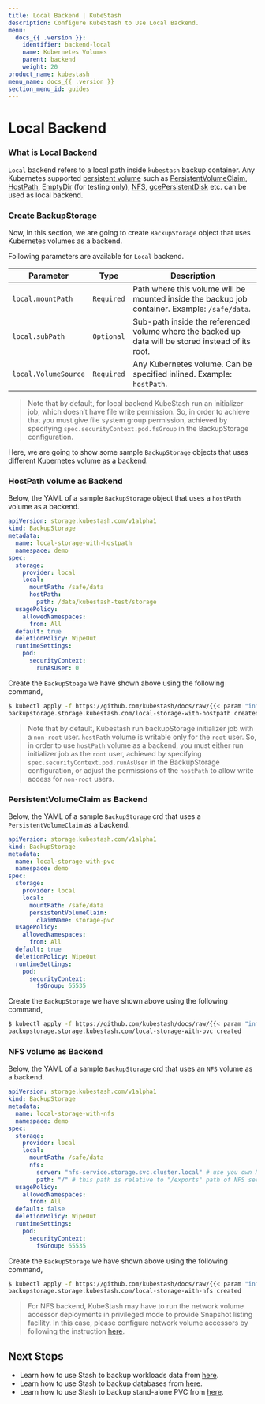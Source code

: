 ```yaml
---
title: Local Backend | KubeStash
description: Configure KubeStash to Use Local Backend.
menu:
  docs_{{ .version }}:
    identifier: backend-local
    name: Kubernetes Volumes
    parent: backend
    weight: 20
product_name: kubestash
menu_name: docs_{{ .version }}
section_menu_id: guides
---
```


# Local Backend

### What is Local Backend

`Local` backend refers to a local path inside `kubestash` backup container. Any Kubernetes supported [persistent volume](https://kubernetes.io/docs/concepts/storage/volumes/) such as [PersistentVolumeClaim](https://kubernetes.io/docs/concepts/storage/volumes/#persistentvolumeclaim), [HostPath](https://kubernetes.io/docs/concepts/storage/volumes/#hostpath), [EmptyDir](https://kubernetes.io/docs/concepts/storage/volumes/#emptydir) (for testing only), [NFS](https://kubernetes.io/docs/concepts/storage/volumes/#nfs),  [gcePersistentDisk](https://kubernetes.io/docs/concepts/storage/volumes/#gcepersistentdisk) etc. can be used as local backend.

### Create BackupStorage

Now, In this section, we are going to create `BackupStorage` object that uses Kubernetes volumes as a backend.

Following parameters are available for `Local` backend.

| Parameter            | Type       | Description                                                                                        |
| -------------------- | ---------- |----------------------------------------------------------------------------------------------------|
| `local.mountPath`    | `Required` | Path where this volume will be mounted inside the backup job container. Example: `/safe/data`.     |
| `local.subPath`      | `Optional` | Sub-path inside the referenced volume where the backed up data will be stored instead of its root. |
| `local.VolumeSource` | `Required` | Any Kubernetes volume. Can be specified inlined. Example: `hostPath`.                              |


> Note that by default, for local backend KubeStash run an initializer job, which doesn’t have file write permission. So, in order to achieve
that you must give file system group permission, achieved by specifying `spec.securityContext.pod.fsGroup` in the BackupStorage configuration.

Here, we are going to show some sample `BackupStorage` objects that uses different Kubernetes volume as a backend.

### HostPath volume as Backend

Below, the YAML of a sample `BackupStorage` object that uses a `hostPath` volume as a backend.

```yaml
apiVersion: storage.kubestash.com/v1alpha1
kind: BackupStorage
metadata:
  name: local-storage-with-hostpath
  namespace: demo
spec:
  storage:
    provider: local
    local:
      mountPath: /safe/data
      hostPath:
        path: /data/kubestash-test/storage
  usagePolicy:
    allowedNamespaces:
      from: All
  default: true
  deletionPolicy: WipeOut
  runtimeSettings:
    pod:
      securityContext:
        runAsUser: 0
```

Create the `BackupStoage` we have shown above using the following command,

```bash
$ kubectl apply -f https://github.com/kubestash/docs/raw/{{< param "info.version" >}}/docs/guides/backends/local/examples/hostPath.yaml
backupstorage.storage.kubestash.com/local-storage-with-hostpath created
```

> Note that by default, Kubestash run backupStorage initializer job with a `non-root` user. `hostPath` volume is writable only for the `root` user.
So, in order to use `hostPath` volume as a backend, you must either run initializer job as the `root` user, achieved by specifying 
`spec.securityContext.pod.runAsUser` in the BackupStorage configuration, or adjust the permissions of the `hostPath` to allow write access for `non-root` users.

### PersistentVolumeClaim as Backend

Below, the YAML of a sample `BackupStorage` crd that uses a `PersistentVolumeClaim` as a backend.

```yaml
apiVersion: storage.kubestash.com/v1alpha1
kind: BackupStorage
metadata:
  name: local-storage-with-pvc
  namespace: demo
spec:
  storage:
    provider: local
    local:
      mountPath: /safe/data
      persistentVolumeClaim:
        claimName: storage-pvc
  usagePolicy:
    allowedNamespaces:
      from: All
  default: true
  deletionPolicy: WipeOut
  runtimeSettings:
    pod:
      securityContext:
        fsGroup: 65535
```

Create the `BackupStorage` we have shown above using the following command,

```bash
$ kubectl apply -f https://github.com/kubestash/docs/raw/{{< param "info.version" >}}/docs/guides/backends/local/examples/pvc.yaml
backupstorage.storage.kubestash.com/local-storage-with-pvc created
```

### NFS volume as Backend

Below, the YAML of a sample `BackupStorage` crd that uses an `NFS` volume as a backend.

```yaml
apiVersion: storage.kubestash.com/v1alpha1
kind: BackupStorage
metadata:
  name: local-storage-with-nfs
  namespace: demo
spec:
  storage:
    provider: local
    local:
      mountPath: /safe/data
      nfs:
        server: "nfs-service.storage.svc.cluster.local" # use you own NFS server address
        path: "/" # this path is relative to "/exports" path of NFS server
  usagePolicy:
    allowedNamespaces:
      from: All
  default: false
  deletionPolicy: WipeOut
  runtimeSettings:
    pod:
      securityContext:
        fsGroup: 65535
```

Create the `BackupStorage` we have shown above using the following command,

```bash
$ kubectl apply -f https://github.com/kubestash/docs/raw/{{< param "info.version" >}}/docs/guides/backends/local/examples/nfs.yaml
backupstorage.storage.kubestash.com/local-storage-with-nfs created
```

>For NFS backend, KubeStash may have to run the network volume accessor deployments in privileged mode to provide Snapshot listing facility. In this case, please configure network volume accessors by following the instruction [here](/docs/setup/install/troubleshooting/index.md#configuring-network-volume-accessor).

## Next Steps

- Learn how to use Stash to backup workloads data from [here](/docs/guides/workloads/overview/index.md).
- Learn how to use Stash to backup databases from [here](/docs/guides/addons/overview/index.md).
- Learn how to use Stash to backup stand-alone PVC from [here](/docs/guides/volumes/overview/index.md).
